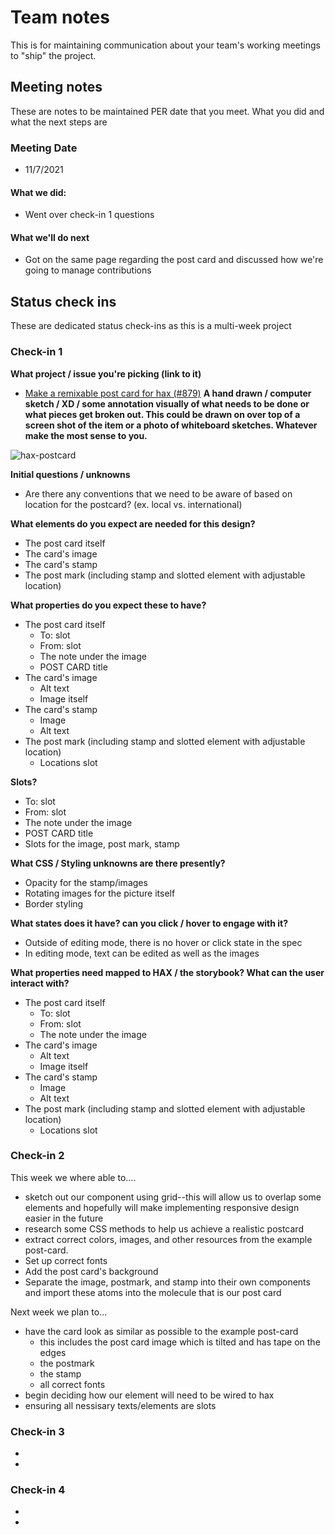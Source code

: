 # Team notes
This is for maintaining communication about your team's working meetings to "ship" the project.

## Meeting notes
These are notes to be maintained PER date that you meet. What you did and what the next steps are
### Meeting Date
- 11/7/2021

#### What we did:
- Went over check-in 1 questions

#### What we'll do next
- Got on the same page regarding the post card and discussed how we're going to manage contributions

## Status check ins
These are dedicated status check-ins as this is a multi-week project
### Check-in 1
**What project / issue you're picking (link to it)**
- [Make a remixable post card for hax (#879)](https://github.com/elmsln/issues/issues/879)
**A hand drawn / computer sketch / XD / some annotation visually of what needs to be done or what pieces get broken out. This could be drawn on over top of a screen shot of the item or a photo of whiteboard sketches. Whatever make the most sense to you.**

![hax-postcard](https://user-images.githubusercontent.com/48635853/140667410-4f35780d-c776-4aa2-b196-d68442262f92.jpg)


**Initial questions / unknowns**
- Are there any conventions that we need to be aware of based on location for the postcard? (ex. local vs. international)
  
**What elements do you expect are needed for this design?**
- The post card itself 
- The card's image
- The card's stamp
- The post mark (including stamp and slotted element with adjustable location)

**What properties do you expect these to have?**
- The post card itself 
  - To: slot
  - From: slot
  - The note under the image
  - POST CARD title
- The card's image
  - Alt text
  - Image itself
- The card's stamp
  - Image
  - Alt text
- The post mark (including stamp and slotted element with adjustable location)
  - Locations slot
  
**Slots?**
- To: slot
- From: slot
- The note under the image
- POST CARD title
- Slots for the image, post mark, stamp
  
**What CSS / Styling unknowns are there presently?**
- Opacity for the stamp/images
- Rotating images for the picture itself
- Border styling
  
**What states does it have? can you click / hover to engage with it?**
- Outside of editing mode, there is no hover or click state in the spec
- In editing mode, text can be edited as well as the images
  
**What properties need mapped to HAX / the storybook? What can the user interact with?**
- The post card itself 
  - To: slot
  - From: slot
  - The note under the image
- The card's image
  - Alt text
  - Image itself
- The card's stamp
  - Image
  - Alt text
- The post mark (including stamp and slotted element with adjustable location)
  - Locations slot
### Check-in 2
This week we where able to.... 
- sketch out our component using grid--this will allow us to overlap some elements and hopefully will make implementing responsive design easier in the future
- research some CSS methods to help us achieve a realistic postcard 
- extract correct colors, images, and other resources from the example post-card.
- Set up correct fonts
- Add the post card's background
- Separate the image, postmark, and stamp into their own components and import these atoms into the molecule that is our post card

Next week we plan to...
- have the card look as similar as possible to the example post-card
  - this includes the post card image which is tilted and has tape on the edges
  - the postmark
  - the stamp
  - all correct fonts 
- begin deciding how our element will need to be wired to hax
- ensuring all nessisary texts/elements are slots 

### Check-in 3
- 
- 
### Check-in 4
- 
- 
